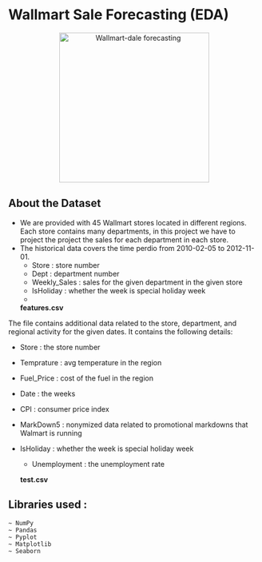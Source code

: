 # Wallmart Sale Forecasting (EDA)
<p align="center">
    <img src="https://www.saleshacker.com/wp-content/uploads/2017/05/sales-forecasting-metrics-1024x768.jpg" alt="Wallmart-dale forecasting" weigth="300" height="300">
</p>

## About the Dataset
- We are provided with 45 Wallmart stores located in different regions. Each store contains many departments, in this project we have to project the project the sales for each department in each store.
- The historical data covers the time perdio from 2010-02-05 to 2012-11-01.
  - Store : store number
  - Dept : department number
  - Weekly_Sales : sales for the given department in the given store
  - IsHoliday : whether the week is special holiday week 
  - 
  **features.csv**

The file contains additional data related to the store, department, and regional activity for the given dates. It contains the following details:
  * Store : the store number
  * Temprature : avg temperature in the region
  * Fuel_Price : cost of the fuel in the region
  * Date : the weeks
  * CPI : consumer price index
  * MarkDown5 : nonymized data related to promotional markdowns that Walmart is running
  * IsHoliday : whether the week is special holiday week
    * Unemployment : the unemployment rate
 
    **test.csv**
## Libraries used :
    ~ NumPy
    ~ Pandas
    ~ Pyplot
    ~ Matplotlib
    ~ Seaborn




